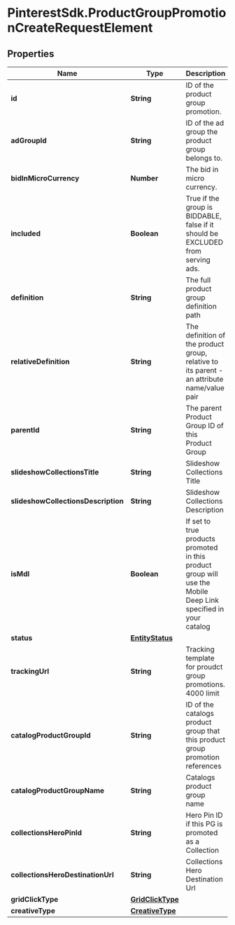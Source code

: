 # PinterestSdk.ProductGroupPromotionCreateRequestElement

## Properties

Name | Type | Description | Notes
------------ | ------------- | ------------- | -------------
**id** | **String** | ID of the product group promotion. | [optional] 
**adGroupId** | **String** | ID of the ad group the product group belongs to. | [optional] 
**bidInMicroCurrency** | **Number** | The bid in micro currency. | [optional] 
**included** | **Boolean** | True if the group is BIDDABLE, false if it should be EXCLUDED from serving ads. | [optional] 
**definition** | **String** | The full product group definition path | [optional] 
**relativeDefinition** | **String** | The definition of the product group, relative to its parent - an attribute name/value pair | [optional] 
**parentId** | **String** | The parent Product Group ID of this Product Group | [optional] 
**slideshowCollectionsTitle** | **String** | Slideshow Collections Title | [optional] 
**slideshowCollectionsDescription** | **String** | Slideshow Collections Description | [optional] 
**isMdl** | **Boolean** | If set to true products promoted in this product group will use the Mobile Deep Link specified in your catalog | [optional] 
**status** | [**EntityStatus**](EntityStatus.md) |  | [optional] 
**trackingUrl** | **String** | Tracking template for proudct group promotions. 4000 limit | [optional] 
**catalogProductGroupId** | **String** | ID of the catalogs product group that this product group promotion references | [optional] 
**catalogProductGroupName** | **String** | Catalogs product group name | [optional] 
**collectionsHeroPinId** | **String** | Hero Pin ID if this PG is promoted as a Collection | [optional] 
**collectionsHeroDestinationUrl** | **String** | Collections Hero Destination Url | [optional] 
**gridClickType** | [**GridClickType**](GridClickType.md) |  | [optional] 
**creativeType** | [**CreativeType**](CreativeType.md) |  | [optional] 



